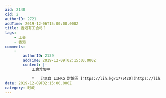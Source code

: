 ```yaml
---
aid: 2140
cid: 2
authorID: 2721
addTime: 2019-12-06T15:00:00.000Z
title: 香港有工会吗？
tags:
    - 工会
    - 香港
comments:
    -
        authorID: 2139
        addTime: 2019-12-09T02:15:00.000Z
        content: |-
            工會增加中

            *   分享自 LIHKG 討論區 [https://lih.kg/1772420](https://lih.kg/1772420)
date: 2019-12-09T02:15:00.000Z
category: 时政
---
```



